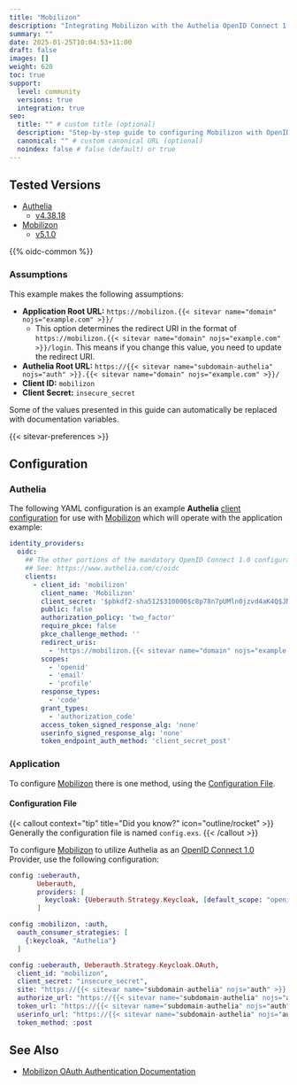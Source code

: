 ```yaml
---
title: "Mobilizon"
description: "Integrating Mobilizon with the Authelia OpenID Connect 1.0 Provider."
summary: ""
date: 2025-01-25T10:04:53+11:00
draft: false
images: []
weight: 620
toc: true
support:
  level: community
  versions: true
  integration: true
seo:
  title: "" # custom title (optional)
  description: "Step-by-step guide to configuring Mobilizon with OpenID Connect 1.0 for secure SSO. Enhance your login flow using Authelia’s modern identity management."
  canonical: "" # custom canonical URL (optional)
  noindex: false # false (default) or true
---
```


## Tested Versions

- [Authelia]
  - [v4.38.18](https://github.com/authelia/authelia/releases/tag/v4.38.18)
- [Mobilizon]
  - [v5.1.0](https://framagit.org/framasoft/mobilizon/-/releases/5.1.0)

{{% oidc-common %}}

### Assumptions

This example makes the following assumptions:

- __Application Root URL:__ `https://mobilizon.{{< sitevar name="domain" nojs="example.com" >}}/`
  - This option determines the redirect URI in the format of
        `https://mobilizon.{{< sitevar name="domain" nojs="example.com" >}}/login`.
        This means if you change this value, you need to update the redirect URI.
- __Authelia Root URL:__ `https://{{< sitevar name="subdomain-authelia" nojs="auth" >}}.{{< sitevar name="domain" nojs="example.com" >}}/`
- __Client ID:__ `mobilizon`
- __Client Secret:__ `insecure_secret`

Some of the values presented in this guide can automatically be replaced with documentation variables.

{{< sitevar-preferences >}}

## Configuration

### Authelia

The following YAML configuration is an example __Authelia__ [client configuration] for use with [Mobilizon] which will operate with the application example:

```yaml {title="configuration.yml"}
identity_providers:
  oidc:
    ## The other portions of the mandatory OpenID Connect 1.0 configuration go here.
    ## See: https://www.authelia.com/c/oidc
    clients:
      - client_id: 'mobilizon'
        client_name: 'Mobilizon'
        client_secret: '$pbkdf2-sha512$310000$c8p78n7pUMln0jzvd4aK4Q$JNRBzwAo0ek5qKn50cFzzvE9RXV88h1wJn5KGiHrD0YKtZaR/nCb2CJPOsKaPK0hjf.9yHxzQGZziziccp6Yng'  # The digest of 'insecure_secret'.
        public: false
        authorization_policy: 'two_factor'
        require_pkce: false
        pkce_challenge_method: ''
        redirect_uris:
          - 'https://mobilizon.{{< sitevar name="domain" nojs="example.com" >}}/auth/keycloak/callback'
        scopes:
          - 'openid'
          - 'email'
          - 'profile'
        response_types:
          - 'code'
        grant_types:
          - 'authorization_code'
        access_token_signed_response_alg: 'none'
        userinfo_signed_response_alg: 'none'
        token_endpoint_auth_method: 'client_secret_post'
```

### Application

To configure [Mobilizon] there is one method, using the [Configuration File](#configuration-file).

#### Configuration File

{{< callout context="tip" title="Did you know?" icon="outline/rocket" >}}
Generally the configuration file is named `config.exs`.
{{< /callout >}}

To configure [Mobilizon] to utilize Authelia as an [OpenID Connect 1.0] Provider, use the following configuration:

```exs {title="config.exs"}
config :ueberauth,
       Ueberauth,
       providers: [
         keycloak: {Ueberauth.Strategy.Keycloak, [default_scope: "openid email profile"]}
       ]

config :mobilizon, :auth,
  oauth_consumer_strategies: [
    {:keycloak, "Authelia"}
  ]

config :ueberauth, Ueberauth.Strategy.Keycloak.OAuth,
  client_id: "mobilizon",
  client_secret: "insecure_secret",
  site: "https://{{< sitevar name="subdomain-authelia" nojs="auth" >}}.{{< sitevar name="domain" nojs="example.com" >}}",
  authorize_url: "https://{{< sitevar name="subdomain-authelia" nojs="auth" >}}.{{< sitevar name="domain" nojs="example.com" >}}/api/oidc/authorization",
  token_url: "https://{{< sitevar name="subdomain-authelia" nojs="auth" >}}.{{< sitevar name="domain" nojs="example.com" >}}/api/oidc/token",
  userinfo_url: "https://{{< sitevar name="subdomain-authelia" nojs="auth" >}}.{{< sitevar name="domain" nojs="example.com" >}}/api/oidc/userinfo",
  token_method: :post
```

## See Also

- [Mobilizon OAuth Authentication Documentation](https://docs.joinmobilizon.org/administration/configure/auth/#oauth)

[Authelia]: https://www.authelia.com
[Mobilizon]: https://joinmobilizon.org/en/
[OpenID Connect 1.0]: ../../openid-connect/introduction.md
[client configuration]: ../../../configuration/identity-providers/openid-connect/clients.md
